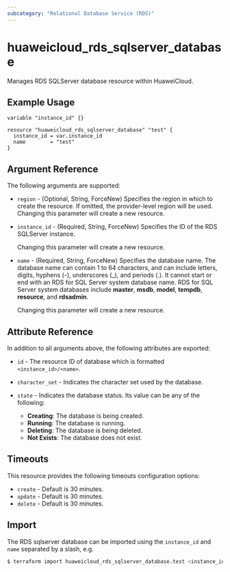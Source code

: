 ```yaml
---
subcategory: "Relational Database Service (RDS)"
---
```


# huaweicloud_rds_sqlserver_database

Manages RDS SQLServer database resource within HuaweiCloud.

## Example Usage

```hcl
variable "instance_id" {}

resource "huaweicloud_rds_sqlserver_database" "test" {
  instance_id = var.instance_id
  name        = "test"
}
```

## Argument Reference

The following arguments are supported:

* `region` - (Optional, String, ForceNew) Specifies the region in which to create the resource.
  If omitted, the provider-level region will be used. Changing this parameter will create a new resource.

* `instance_id` - (Required, String, ForceNew) Specifies the ID of the RDS SQLServer instance.

  Changing this parameter will create a new resource.

* `name` - (Required, String, ForceNew) Specifies the database name. The database name can contain 1 to 64 characters,
  and can include letters, digits, hyphens (-), underscores (_), and periods (.). It cannot start or end with an RDS for
  SQL Server system database name. RDS for SQL Server system databases include **master**, **msdb**, **model**,
  **tempdb**, **resource**, and **rdsadmin**.

  Changing this parameter will create a new resource.

## Attribute Reference

In addition to all arguments above, the following attributes are exported:

* `id` - The resource ID of database which is formatted `<instance_id>/<name>`.

* `character_set` - Indicates the character set used by the database.

* `state` - Indicates the database status. Its value can be any of the following:
  + **Creating**: The database is being created.
  + **Running**: The database is running.
  + **Deleting**: The database is being deleted.
  + **Not Exists**: The database does not exist.

## Timeouts

This resource provides the following timeouts configuration options:

* `create` - Default is 30 minutes.
* `update` - Default is 30 minutes.
* `delete` - Default is 30 minutes.

## Import

The RDS sqlserver database can be imported using the `instance_id` and `name` separated by a slash, e.g.

```bash
$ terraform import huaweicloud_rds_sqlserver_database.test <instance_id>/<name>
```
